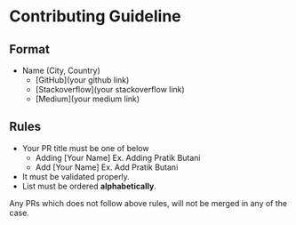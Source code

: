 # Contributing Guideline

## Format
 
 - Name (City, Country)
   - [GitHub](your github link)
   - [Stackoverflow](your stackoverflow link)
   - [Medium](your medium link)

 ## Rules
 
 - Your PR title must be one of below
   - Adding [Your Name] Ex. Adding Pratik Butani
   - Add [Your Name] Ex. Add Pratik Butani
 - It must be validated properly.
 - List must be ordered **alphabetically**.
 
 Any PRs which does not follow above rules, will not be merged in any of the case.
